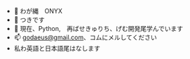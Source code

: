 - 👋 わが縄　ONYX
- 👀 つきです
- 🌱 現在、Python,　再ばせきゅりち、げむ開発尾学んでいます
- 📫 godaeus@gmail.com、コムにメルしてください
- 私わ英語と日本語尾はなします

<!---
Godaeus/Godaeus is a ✨ special ✨ repository because its `README.md` (this file) appears on your GitHub profile.
You can click the Preview link to take a look at your changes.
--->
